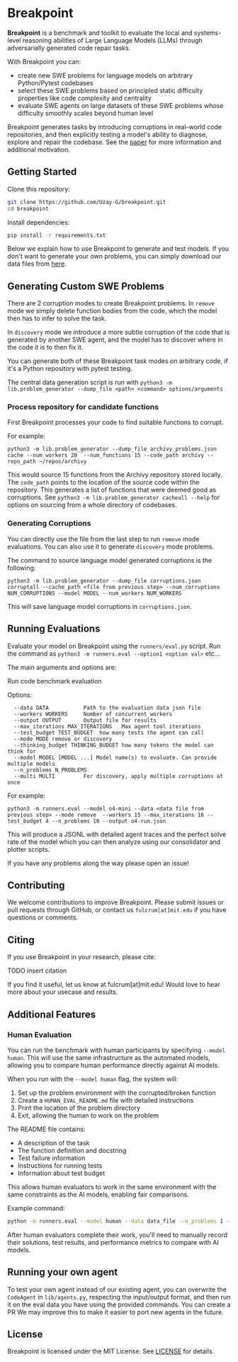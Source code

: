 # Breakpoint

**Breakpoint** is a benchmark and toolkit to evaluate the local and systems-level reasoning abilities of Large Language Models (LLMs) through adversarially generated code repair tasks.

With Breakpoint you can:

- create new SWE problems for language models on arbitrary Python/Pytest codebases
- select these SWE problems based on principled static difficulty properties like code complexity and centrality
- evaluate SWE agents on large datasets of these SWE problems whose difficulty smoothly scales beyond human level

Breakpoint generates tasks by introducing corruptions in real-world code repositories, and then explicitly testing a model's ability to diagnose, explore and repair the codebase. See the [paper](https://arxiv.org/pdf/2506.00172) for more information and additional motivation.

## Getting Started

Clone this repository:

```sh
git clone https://github.com/Uzay-G/breakpoint.git
cd breakpoint
```

Install dependencies:

```sh
pip install -r requirements.txt
```

Below we explain how to use Breakpoint to generate and test models. If you don't want to generate your own problems, you can simply download our data files from [here](https://huggingface.co/datasets/uzpg/breakpoint/tree/main/data).

## Generating Custom SWE Problems


There are 2 corruption modes to create Breakpoint problems. In `remove` mode we simply delete function bodies from the code, which the model then has to infer to solve the task.

In `discovery` mode we introduce a more subtle corruption of the code that is generated by another SWE agent, and the model has to discover where in the code it is to then fix it.

You can generate both of these Breakpoint task modes on arbitrary code, if it's a Python repository with pytest testing.

The central data generation script is run with `python3 -m lib.problem_generator --dump_file <path> <command> options/arguments`

### Process repository for candidate functions

First Breakpoint processes your code to find suitable functions to corrupt.

For example:

```
python3 -m lib.problem_generator --dump_file archivy_problems.json cache --num_workers 20  --num_functions 15 --code_path archivy --repo_path ~/repos/archivy
```

This would source 15 functions from the Archivy repository stored locally. The `code_path` points to the location of the source code within the repository. This generates a list of functions that were deemed good as corruptions. 
See `python3 -m lib.problem_generator cacheall --help` for options on sourcing from a whole directory of codebases.

### Generating Corruptions

You can directly use the file from the last step to run `remove` mode evaluations. You can also use it to generate `discovery` mode problems.

The command to source language model generated corruptions is the following:

```
python3 -m lib.problem_generator --dump_file corruptions.json corruptall --cache_path <file from previous step> --num_corruptions NUM_CORRUPTIONS --model MODEL --num_workers NUM_WORKERS
```

This will save language model corruptions in `corruptions.json`.


## Running Evaluations

Evaluate your model on Breakpoint using the `runners/eval.py` script. Run the command as `python3 -m runners.eval --option1 <option val>` etc...

The main arguments and options are:

Run code benchmark evaluation

Options:

```
  --data DATA           Path to the evaluation data json file
  --workers WORKERS     Number of concurrent workers
  --output OUTPUT       Output file for results
  --max_iterations MAX_ITERATIONS   Max agent tool iterations
  --test_budget TEST_BUDGET  how many tests the agent can call
  --mode MODE remove or discovery
  --thinking_budget THINKING_BUDGET how many tokens the model can think for
  --model MODEL [MODEL ...] Model name(s) to evaluate. Can provide multiple models
  --n_problems N_PROBLEMS
  --multi MULTI         For discovery, apply multiple corruptions at once
```

For example:

```
python3 -m runners.eval --model o4-mini --data <data file from previous step> --mode remove  --workers 15 --max_iterations 16 --test_budget 4 --n_problems 10 --output o4-run.json
```

This will produce a JSONL with detailed agent traces and the perfect solve rate of the model which you can then analyze using our consolidator and plotter scripts.

If you have any problems along the way please open an issue!

## Contributing

We welcome contributions to improve Breakpoint. Please submit issues or pull requests through GitHub, or contact us `fulcrum[at]mit.edu` if you have questions or comments.

## Citing

If you use Breakpoint in your research, please cite:

TODO insert citation

If you find it useful, let us know at fulcrum[at]mit.edu! Would love to hear more about your usecase and results.


## Additional Features

### Human Evaluation

You can run the benchmark with human participants by specifying `--model human`. This will use the same infrastructure as the automated models, allowing you to compare human performance directly against AI models.

When you run with the `--model human` flag, the system will:
1. Set up the problem environment with the corrupted/broken function
2. Create a `HUMAN_EVAL_README.md` file with detailed instructions
3. Print the location of the problem directory
4. Exit, allowing the human to work on the problem

The README file contains:
- A description of the task
- The function definition and docstring
- Test failure information
- Instructions for running tests
- Information about test budget

This allows human evaluators to work in the same environment with the same constraints as the AI models, enabling fair comparisons.

Example command:
```sh
python -m runners.eval --model human --data data_file --n_problems 1 --output results/human_eval_results.jsonl
```

After human evaluators complete their work, you'll need to manually record their solutions, test results, and performance metrics to compare with AI models.

## Running your own agent

To test your own agent instead of our existing agent, you can overwrite the `CodeAgent` in `lib/agents.py`, respecting the input/output format, and then run it on the eval data you have using the provided commands. You can create a PR We may improve this to make it easier to port new agents in the future.

## License

Breakpoint is licensed under the MIT License. See [LICENSE](LICENSE) for details.
